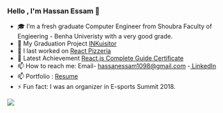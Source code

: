 ### Hello , I'm Hassan Essam 👋

- 🎓 I’m a fresh graduate Computer Engineer from Shoubra Faculty of Engieering - Benha Univeristy with a very good grade.
- 🔭 My Graduation Project  <a href="https://github.com/DevDerpi/INKuisitor" >INKuisitor </a>
- 🔭 I last worked on <a href="https://github.com/DevDerpi/React-Pizzeria" >React Pizzeria </a>
- 🌱 Latest Achievement  <a href="https://www.udemy.com/certificate/UC-517e1217-fa74-4ac3-94ff-f1d7d7a4dd19/" >React.js Complete Guide Certificate </a>
- 📫 How to reach me: Email- hassanessam1098@gmail.com -<a href="https://www.linkedin.com/in/devderpi/"> LinkedIn </a>
- 📫 Portfolio : <a href="https://drive.google.com/file/d/1bx6c5nLgHGoz8XLydoYV-urz5iaFhei0/view?usp=sharing"> Resume </a>
- ⚡ Fun fact: I was an organizer in E-sports Summit 2018.
<img src="https://github-readme-stats.vercel.app/api?username=DevDerpi&&show_icons=true&title_color=FFA500&icon_color=bb2acf&text_color=daf7dc&bg_color=000000">
